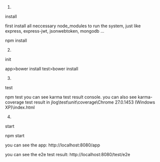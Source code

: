 
1.
install

first install all neccessary node_modules to run the system, just like express, express-jwt, jsonwebtoken, mongodb ...

npm install

2.
init

app>bower install
test>bower install



3.
test

npm test
you can see karma test result console.
you can also see karma-coverage test result in jlog\test\unit\coverage\Chrome 27.0.1453 (Windows XP)\index.html


4.
start

npm start

you can see the app: http://localhost:8080/app

you can see the e2e test result: http://localhost:8080/test/e2e